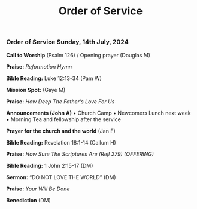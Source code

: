 ﻿---
layout: oos
title: Order of Service
---
### Order of Service Sunday, 14th July, 2024

**Call to Worship** (Psalm 126) / Opening prayer (Douglas M)

**Praise:** *Reformation Hymn*

**Bible Reading:** Luke 12:13-34  (Pam W)

**Mission Spot:** (Gaye M)

**Praise:** *How Deep The Father’s Love For Us*

**Announcements (John A)** 
    • Church Camp
    • Newcomers Lunch next week
    • Morning Tea and fellowship after the service
    
**Prayer for the church and the world** (Jan F)

**Bible Reading:** Revelation 18:1-14 (Callum H)

**Praise:** *How Sure The Scriptures Are (Rej! 279) (OFFERING)*

**Bible Reading:** 1 John 2:15-17 (DM)

**Sermon:** “DO NOT LOVE THE WORLD” (DM)

**Praise:** *Your Will Be Done*

**Benediction**  (DM)
